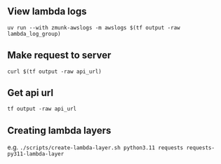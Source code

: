 ## View lambda logs
    uv run --with zmunk-awslogs -m awslogs $(tf output -raw lambda_log_group)

## Make request to server
    curl $(tf output -raw api_url)

## Get api url
    tf output -raw api_url

## Creating lambda layers
e.g. `./scripts/create-lambda-layer.sh python3.11 requests requests-py311-lambda-layer`
